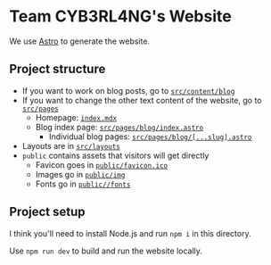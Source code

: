 # Team CYB3RL4NG's Website

We use [Astro](https://astro.build/) to generate the website.

## Project structure

- If you want to work on blog posts, go to [`src/content/blog`](/src/content/blog/)
- If you want to change the other text content of the website, go to [`src/pages`](/src/pages)
  - Homepage: [`index.mdx`](/src/pages/index.mdx)
  - Blog index page: [`src/pages/blog/index.astro`](/src/pages/blog/index.astro)
    - Individual blog pages: [`src/pages/blog/[...slug].astro`](/src/pages/blog/[...slug].astro)
- Layouts are in [`src/layouts`](/src/layouts/)
- `public` contains assets that visitors will get directly
  - Favicon goes in [`public/favicon.ico`](/public/favicon.ico)
  - Images go in [`public/img`](/public/img/)
  - Fonts go in [`public//fonts`](/public/fonts/)

## Project setup

I think you'll need to install Node.js and run `npm i` in this directory.

Use `npm run dev` to build and run the website locally.
